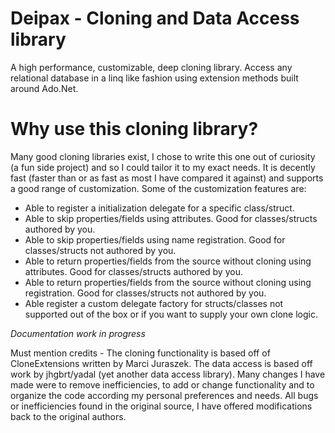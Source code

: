 # Deipax - Cloning and Data Access library

A high performance, customizable, deep cloning library. Access any relational database in a linq like fashion using extension methods built around Ado.Net.

# Why use this cloning library?
Many good cloning libraries exist, I chose to write this one out of curiosity (a fun side project) and so I could tailor it to my exact needs.  It is decently fast (faster than or as fast as most I have compared it against) and supports a good range of customization.  Some of the customization features are:

- Able to register a initialization delegate for a specific class/struct.
- Able to skip properties/fields using attributes.  Good for classes/structs authored by you.
- Able to skip properties/fields using name registration.  Good for classes/structs not authored by you.
- Able to return properties/fields from the source without cloning using attributes.  Good for classes/structs authored by you.
- Able to return properties/fields from the source without cloning using registration.  Good for classes/structs not authored by you.
- Able register a custom delegate factory for structs/classes not supported out of the box or if you want to supply your own clone logic.

*Documentation work in progress*

Must mention credits - The cloning functionality is based off of CloneExtensions written by Marci Juraszek.  The data access is based off work by jhgbrt/yadal (yet another data access library).  Many changes I have made were to remove inefficiencies, to add or change functionality and to organize the code according my personal preferences and needs.  All bugs or inefficiencies found in the original source, I have offered modifications back to the original authors.
